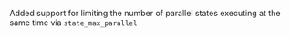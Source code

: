 Added support for limiting the number of parallel states executing at the same time via `state_max_parallel`
